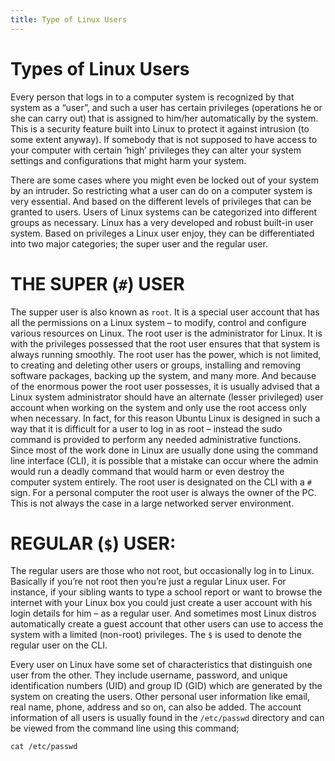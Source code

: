 ```yaml
---
title: Type of Linux Users
---
```


# Types of Linux Users

Every person that logs in to a computer system is recognized by that system as a “user”, and such a user has certain privileges (operations he or she can carry out) that is assigned to him/her automatically by the system. This is a security feature built into Linux to protect it against intrusion (to some extent anyway). If somebody that is not supposed to have access to your computer with certain ‘high’ privileges they can alter your system settings and configurations that might harm your system. 

There are some cases where you might even be locked out of your system by an intruder. So restricting what a user can do on a computer system is very essential. And based on the different levels of privileges that can be granted to users. Users of Linux systems can be categorized into different groups as necessary. Linux has a very developed and robust built-in user system. Based on privileges a Linux user enjoy, they can be differentiated into two major categories; the super user and the regular user.

# THE SUPER (`#`) USER

The supper user is also known as `root`. It is a special user account that has all the permissions on a Linux system – to modify, control and configure various resources on Linux. The root user is the administrator for Linux. It is with the privileges possessed that the root user ensures that that system is always running smoothly. The root user has the power, which is not limited, to creating and deleting other users or groups, installing and removing software packages, backing up the system, and many more. And because of the enormous power the root user possesses, it is usually advised that a Linux system administrator should have an alternate (lesser privileged) user account when working on the system and only use the root access only when necessary. In fact, for this reason Ubuntu Linux is designed in such a way that it is difficult for a user to log in as root – instead the sudo command is provided to perform any needed administrative functions. Since most of the work done in Linux are usually done using the command line interface (CLI), it is possible that a mistake can occur where the admin would run a deadly command that would harm or even destroy the computer system entirely. The root user is designated on the CLI with a `#` sign. For a personal computer the root user is always the owner of the PC. This is not always the case in a large networked server environment.

# REGULAR (`$`) USER:

The regular users are those who not root, but occasionally log in to Linux. Basically if you’re not root then you’re just a regular Linux user. For instance, if your sibling wants to type a school report or want to browse the internet with your Linux box you could just create a user account with his login details for him – as a regular user. And sometimes most Linux distros automatically create a guest account that other users can use to access the system with a limited (non-root) privileges. The `$` is used to denote the regular user on the CLI.

Every user on Linux have some set of characteristics that distinguish one user from the other. They include username, password, and unique identification numbers (UID) and group ID (GID) which are generated by the system on creating the users. Other personal user information like email, real name, phone, address and so on, can also be added. The account information of all users is usually found in the `/etc/passwd` directory and can be viewed from the command line using this command;

`cat /etc/passwd`
